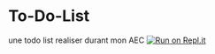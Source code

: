 # To-Do-List
une todo list realiser durant mon AEC
[![Run on Repl.it](https://repl.it/badge/github/MaximeBlondin/To-Do-List)](https://repl.it/github/MaximeBlondin/To-Do-List)


